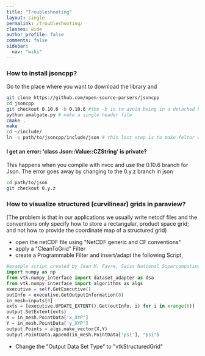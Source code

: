 ```yaml
---
title: "Troubleshooting"
layout: single
permalink: /troubleshooting/
classes: wide
author_profile: false
comments: false
sidebar:
  nav: "wiki"
---
```


### How to install jsoncpp?

Go to the place where you want to download the library and 
```sh
git clone https://github.com/open-source-parsers/jsoncpp 
cd jsoncpp 
git checkout 0.10.6 -b 0.10.6 #the -b is to avoid being in a detached head state 
python amalgate.py # make a single header file 
cmake . 
make
cd ~/include/ 
ln -s path/to/jsoncpp/include/json # this last step is to make feltor work in the default configuration
```

#### I get an error:  'class Json::Value::CZString' is private?
This happens when you compile with nvcc and use the 0.10.6 branch for Json. The error goes away by
changing to the 0.y.z branch in json
```sh
cd path/to/json
git checkout 0.y.z
```

### How to visualize structured (curvilinear) grids in paraview?

(The problem is that in our applications we usually write netcdf files
and the conventions only specify how to store a rectangular, product
space grid; and not how to provide the coordinate map of a structured
grid) 

- open the netCDF file using "NetCDF generic and CF conventions" 
- apply a "CleanToGrid" Filter
- create a Programmable Filter and insert/adapt the following Script, 


```python
#example script created by Jean M. Favre, Swiss National Supercomputing Center
import numpy as np
from vtk.numpy_interface import dataset_adapter as dsa
from vtk.numpy_interface import algorithms as algs
executive = self.GetExecutive()
outInfo = executive.GetOutputInformation(0)
in_mesh=inputs[0]
exts = [executive.UPDATE_EXTENT().Get(outInfo, i) for i in xrange(6)]
output.SetExtent(exts) 
X = in_mesh.PointData['x_XYP']
Y = in_mesh.PointData['y_XYP']
output.Points = algs.make_vector(X,Y)
output.PointData.append(in_mesh.PointData['psi'], "psi")
```
- Change the "Output Data Set Type" to "vtkStructuredGrid"